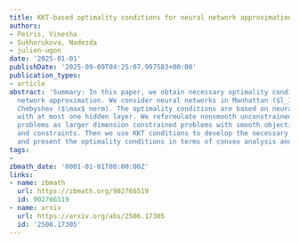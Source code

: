 ```yaml
---
title: KKT-based optimality conditions for neural network approximation
authors:
- Peiris, Vinesha
- Sukhorukova, Nadezda
- julien-ugon
date: '2025-01-01'
publishDate: '2025-09-09T04:25:07.997583+00:00'
publication_types:
- article
abstract: 'Summary: In this paper, we obtain necessary optimality conditions for neural
  network approximation. We consider neural networks in Manhattan ($l_1$ norm) and
  Chebyshev ($\max$ norm). The optimality conditions are based on neural networks
  with at most one hidden layer. We reformulate nonsmooth unconstrained optimisation
  problems as larger dimension constrained problems with smooth objective functions
  and constraints. Then we use KKT conditions to develop the necessary conditions
  and present the optimality conditions in terms of convex analysis and convex sets.'
tags:
- 
zbmath_date: '0001-01-01T00:00:00Z'
links:
- name: zbmath
  url: https://zbmath.org/902766519
  id: 902766519
- name: arxiv
  url: https://arxiv.org/abs/2506.17305
  id: '2506.17305'
---
```

